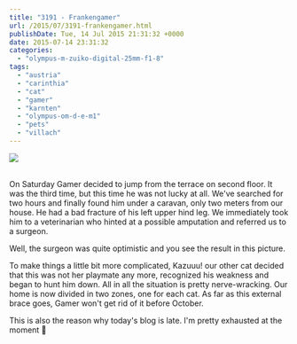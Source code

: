 ```yaml
---
title: "3191 - Frankengamer"
url: /2015/07/3191-frankengamer.html
publishDate: Tue, 14 Jul 2015 21:31:32 +0000
date: 2015-07-14 23:31:32
categories: 
  - "olympus-m-zuiko-digital-25mm-f1-8"
tags: 
  - "austria"
  - "carinthia"
  - "cat"
  - "gamer"
  - "karnten"
  - "olympus-om-d-e-m1"
  - "pets"
  - "villach"
---
```

<div class="container">
<div class="center"><a target="_blank" href="https://d25zfm9zpd7gm5.cloudfront.net/1200x1200/2015/20150711_095000_lr.jpg"><img src="https://d25zfm9zpd7gm5.cloudfront.net/0600x0600/2015/20150711_095000_lr.jpg" /></a></div>
</div>
<br />

On Saturday Gamer decided to jump from the terrace on second floor. It was the third time, but this time he was not lucky at all. We've searched for two hours and finally found him under a caravan, only two meters from our house. He had a bad fracture of his left upper hind leg. We immediately took him to a veterinarian who hinted at a possible amputation and referred us to a surgeon.

Well, the surgeon was quite optimistic and you see the result in this picture. 

To make things a little bit more complicated, Kazuuu! our other cat decided that this was not her playmate any more, recognized his weakness and began to hunt him down. All in all the situation is pretty nerve-wracking. Our home is now divided in two zones, one for each cat. As far as this external brace goes, Gamer won't get rid of it before October.

This is also the reason why today's blog is late. I'm pretty exhausted at the moment 🙂


